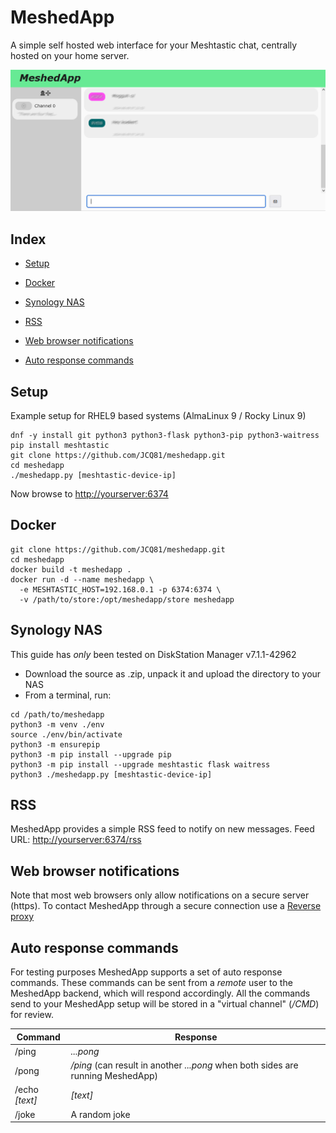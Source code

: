 # MeshedApp

A simple self hosted web interface for your Meshtastic chat,  centrally hosted on your home server. 

![](./img/example1.png)

## Index

* [Setup](#setup)
* [Docker](#docker)
* [Synology NAS](#synology-nas)

* [RSS](#rss)
* [Web browser notifications](#web-browser-notifications)
* [Auto response commands](#auto-response-commands)

## Setup

Example setup for RHEL9 based systems (AlmaLinux 9 / Rocky Linux 9)

```
dnf -y install git python3 python3-flask python3-pip python3-waitress
pip install meshtastic
git clone https://github.com/JCQ81/meshedapp.git
cd meshedapp
./meshedapp.py [meshtastic-device-ip]
```

Now browse to [http://yourserver:6374](http://yourserver:6374)

## Docker

```
git clone https://github.com/JCQ81/meshedapp.git
cd meshedapp
docker build -t meshedapp .
docker run -d --name meshedapp \
  -e MESHTASTIC_HOST=192.168.0.1 -p 6374:6374 \
  -v /path/to/store:/opt/meshedapp/store meshedapp
```

## Synology NAS

This guide has _only_ been tested on DiskStation Manager v7.1.1-42962

- Download the source as .zip, unpack it and upload the directory to your NAS
- From a terminal, run:

```
cd /path/to/meshedapp
python3 -m venv ./env
source ./env/bin/activate
python3 -m ensurepip
python3 -m pip install --upgrade pip
python3 -m pip install --upgrade meshtastic flask waitress
python3 ./meshedapp.py [meshtastic-device-ip]
```

## RSS

MeshedApp provides a simple RSS feed to notify on new messages. 
Feed URL: [http://yourserver:6374/rss](http://yourserver:6374/rss)

## Web browser notifications

Note that most web browsers only allow notifications on a secure server (https). To contact MeshedApp through a secure connection use a [Reverse proxy](https://en.wikipedia.org/wiki/Reverse_proxy)

## Auto response commands

For testing purposes MeshedApp supports a set of auto response commands. These commands can be sent from a _remote_ user to the MeshedApp backend, which will respond accordingly. All the commands send to your MeshedApp setup will be stored in a "virtual channel" (_/CMD_) for review.

| Command | Response |
|-|-|
| /ping | _...pong_ |
| /pong | _/ping_ (can result in another _...pong_ when both sides are running MeshedApp) |
| /echo _[text]_ | _[text]_ |
| /joke | A random joke |
